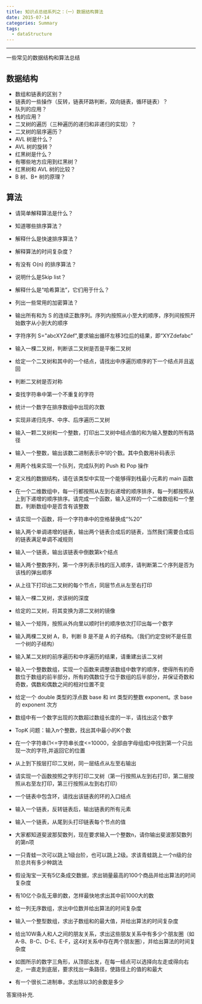 ```yaml
---
title: 知识点总结系列之：（一）数据结构算法
date: 2015-07-14
categories: Summary
tags:
  - dataStructure
---
```

----------------------------------

一些常见的数据结构和算法总结

## 数据结构
- 数组和链表的区别？
- 链表的一些操作（反转，链表环路判断，双向链表，循环链表）？
- 队列的应用？
- 栈的应用？
- 二叉树的遍历（三种遍历的递归和非递归的实现）？
- 二叉树的层序遍历？
- AVL 树是什么？
- AVL 树的旋转？
- 红黑树是什么？
- 有哪些地方应用到红黑树？
- 红黑树和 AVL 树的比较？
- B 树、B+ 树的原理？

## 算法
- 请简单解释算法是什么？
- 知道哪些排序算法？
- 解释什么是快速排序算法？
- 解释算法的时间复杂度？
- 有没有 O(n) 的排序算法？
- 说明什么是Skip list？
- 解释什么是“哈希算法”，它们用于什么？
- 列出一些常用的加密算法？
- 输出所有和为 S 的连续正数序列。序列内按照从小至大的顺序，序列间按照开始数字从小到大的顺序
- 字符序列 S="abcXYZdef",要求输出循环左移3位后的结果，即“XYZdefabc”
- 输入一棵二叉树，判断该二叉树是否是平衡二叉树
- 给定一个二叉树和其中的一个结点，请找出中序遍历顺序的下一个结点并且返回
- 判断二叉树是否对称
- 查找字符串中第一个不重复的字符
- 统计一个数字在排序数组中出现的次数
- 实现非递归先序、中序、后序遍历二叉树
- 输入一颗二叉树和一个整数，打印出二叉树中结点值的和为输入整数的所有路径
- 输入一个整数，输出该数二进制表示中1的个数。其中负数用补码表示
- 用两个栈来实现一个队列，完成队列的 Push 和 Pop 操作
- 定义栈的数据结构，请在该类型中实现一个能够得到栈最小元素的 main 函数
- 在一个二维数组中，每一行都按照从左到右递增的顺序排序，每一列都按照从上到下递增的顺序排序。请完成一个函数，输入这样的一个二维数组和一个整数，判断数组中是否含有该整数
- 请实现一个函数，将一个字符串中的空格替换成“%20”
- 输入两个单调递增的链表，输出两个链表合成后的链表，当然我们需要合成后的链表满足单调不减规则
- 输入一个链表，输出该链表中倒数第k个结点
- 输入两个整数序列，第一个序列表示栈的压入顺序，请判断第二个序列是否为该栈的弹出顺序
- 从上往下打印出二叉树的每个节点，同层节点从左至右打印
- 输入一棵二叉树，求该树的深度
- 给定的二叉树，将其变换为源二叉树的镜像
- 输入一个矩阵，按照从外向里以顺时针的顺序依次打印出每一个数字
- 输入两棵二叉树 A，B，判断 B 是不是 A 的子结构。（我们约定空树不是任意一个树的子结构） 
- 输入某二叉树的前序遍历和中序遍历的结果，请重建出该二叉树
- 输入一个整数数组，实现一个函数来调整该数组中数字的顺序，使得所有的奇数位于数组的前半部分，所有的偶数位于位于数组的后半部分，并保证奇数和奇数，偶数和偶数之间的相对位置不变
- 给定一个 double 类型的浮点数 base 和 int 类型的整数 exponent。求 base 的 exponent 次方
- 数组中有一个数字出现的次数超过数组长度的一半，请找出这个数字
- TopK 问题：输入n个整数，找出其中最小的K个数
- 在一个字符串(1<=字符串长度<=10000，全部由字母组成)中找到第一个只出现一次的字符,并返回它的位置
- 从上到下按层打印二叉树，同一层结点从左至右输出
- 请实现一个函数按照之字形打印二叉树（第一行按照从左到右打印，第二层按照从右至左打印，第三行按照从左到右打印）
- 一个链表中包含环，请找出该链表的环的入口结点
- 输入一个链表，反转链表后，输出链表的所有元素
- 输入一个链表，从尾到头打印链表每个节点的值
- 大家都知道斐波那契数列，现在要求输入一个整数n，请你输出斐波那契数列的第n项
- 一只青蛙一次可以跳上1级台阶，也可以跳上2级。求该青蛙跳上一个n级的台阶总共有多少种跳法

- 假设淘宝一天有5亿条成交数据，求出销量最高的100个商品并给出算法的时间复杂度
- 有10亿个杂乱无章的数，怎样最快地求出其中前1000大的数
- 给一列无序数组，求出中位数并给出算法的时间复杂度
- 输入一个整型数组，求出子数组和的最大值，并给出算法的时间复杂度
- 给出10W条人和人之间的朋友关系，求出这些朋友关系中有多少个朋友圈（如A-B、B-C、D-E、E-F，这4对关系中存在两个朋友圈），并给出算法的时间复杂度
- 如图所示的数字三角形，从顶部出发，在每一结点可以选择向左走或得向右走，一直走到底层，要求找出一条路径，使路径上的值的和最大
- 有一个很长二进制串，求出除以3的余数是多少

答案待补充.